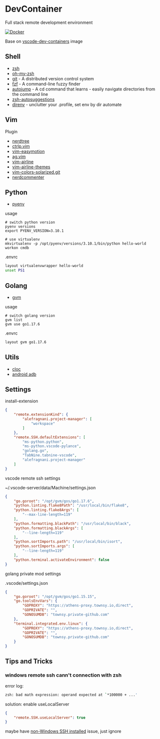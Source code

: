 # DevContainer
Full stack remote development environment

[![Docker](https://github.com/ifooth/devcontainer/actions/workflows/docker-publish.yml/badge.svg)](https://github.com/ifooth/devcontainer/actions/workflows/docker-publish.yml)

Base on [vscode-dev-containers](https://github.com/microsoft/vscode-dev-containers) image

## Shell
- [zsh](https://www.zsh.org/)
- [oh-my-zsh](https://github.com/ohmyzsh/ohmyzsh)
- [git](http://git-scm.com/) - A distributed version control system
- [fzf](https://github.com/junegunn/fzf) - A command-line fuzzy finder
- [autojump](https://github.com/wting/autojump) - A cd command that learns - easily navigate directories from the command line
- [zsh-autosuggestions](https://github.com/zsh-users/zsh-autosuggestions)
- [direnv](https://github.com/direnv/direnv) - unclutter your .profile, set env by dir automate


## Vim
Plugin
- [nerdtree](https://github.com/scrooloose/nerdtree.git)
- [ctrlp.vim](https://github.com/kien/ctrlp.vim.git)
- [vim-easymotion](https://github.com/easymotion/vim-easymotion.git)
- [ag.vim](https://github.com/rking/ag.vim.git)
- [vim-airline](https://github.com/vim-airline/vim-airline)
- [vim-airline-themes](https://github.com/vim-airline/vim-airline-themes)
- [vim-colors-solarized.git](https://github.com/altercation/vim-colors-solarized.git)
- [nerdcommenter](https://github.com/scrooloose/nerdcommenter)

## Python
- [pyenv](https://github.com/pyenv/pyenv)

usage
```shell
# switch python version
pyenv versions
export PYENV_VERSION=3.10.1

# use virtualenv
mkvirtualenv -p /opt/pyenv/versions/3.10.1/bin/python hello-world
workon cmdb
```

.envrc
```bash
layout virtualenvwrapper hello-world
unset PS1
```

## Golang
- [gvm](https://github.com/moovweb/gvm)

usage
```shell
# switch golang version
gvm list
gvm use go1.17.6
```

.envrc
```bash
layout gvm go1.17.6
```

## Utils
- [cloc](https://github.com/AlDanial/cloc)
- [android adb](https://developer.android.com/studio/releases/platform-tools)


## Settings
install-extension

```json
{
    "remote.extensionKind": {
        "alefragnani.project-manager": [
            "workspace"
        ]
    },
    "remote.SSH.defaultExtensions": [
        "ms-python.python",
        "ms-python.vscode-pylance",
        "golang.go",
        "TabNine.tabnine-vscode",
        "alefragnani.project-manager"
    ]
}
```

vscode remote ssh settings

~/.vscode-server/data/Machine/settings.json

```json
{
    "go.goroot": "/opt/gvm/gos/go1.17.6",
    "python.linting.flake8Path": "/usr/local/bin/flake8",
    "python.linting.flake8Args": [
        "--max-line-length=119"
    ],
    "python.formatting.blackPath": "/usr/local/bin/black",
    "python.formatting.blackArgs": [
        "--line-length=119"
    ],
    "python.sortImports.path": "/usr/local/bin/isort",
    "python.sortImports.args": [
        "--line-length=119"
    ],
    "python.terminal.activateEnvironment": false
}
```

golang private mod settings

.vscode/settings.json

```json
{
    "go.goroot": "/opt/gvm/gos/go1.15.15",
    "go.toolsEnvVars": {
        "GOPROXY": "https://athens-proxy.townsy.io,direct",
        "GOPRIVATE": "",
        "GONOSUMDB": "townsy.private-github.com"
    },
    "terminal.integrated.env.linux": {
        "GOPROXY": "https://athens-proxy.townsy.io,direct",
        "GOPRIVATE": "",
        "GONOSUMDB": "townsy.private-github.com"
    }
}
```


## Tips and Tricks

### windows remote ssh cann't connection with zsh

error log:
```bash
zsh: bad math expression: operand expected at `*100000 + ...'
```

solution: enable useLocalServer
```json
{
    "remote.SSH.useLocalServer": true
}
```

maybe have [non-Windows SSH installed](https://github.com/microsoft/vscode-remote-release/issues/2525) issue, just ignore
